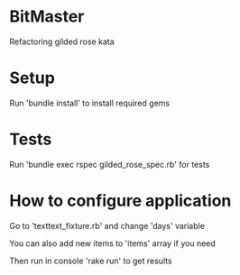 # BitMaster

Refactoring gilded rose kata

# Setup

Run 'bundle install' to install required gems

# Tests

Run 'bundle exec rspec gilded_rose_spec.rb' for tests

# How to configure application

Go to 'texttext_fixture.rb' and change 'days' variable

You can also add new items to 'items' array if you need

Then run in console 'rake run' to get results
